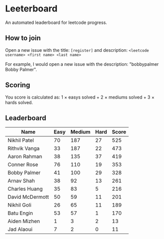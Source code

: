 # Leeterboard

An automated leaderboard for leetcode progress.

## How to join

Open a new issue with the title: `[register]` and description:
`<leetcode username> <first name> <last name>`

For example, I would open a new issue with the description: "bobbypalmer Bobby Palmer".

## Scoring

You score is calculated as:
1 $\times$ easys solved + 2 $\times$ mediums solved + 3 $\times$ hards solved.

## Leaderboard
| Name | Easy | Medium | Hard | Score |
| --- | --- | --- | --- | --- |
| Nikhil Patel | 70 | 187 | 27 | 525 |
| Rithvik Vanga | 33 | 187 | 22 | 473 |
| Aaron Rahman | 38 | 135 | 37 | 419 |
| Conner Rose | 76 | 110 | 19 | 353 |
| Bobby Palmer | 41 | 100 | 29 | 328 |
| Arnav Shah | 38 | 92 | 13 | 261 |
| Charles Huang | 35 | 83 | 5 | 216 |
| David McDermott | 50 | 59 | 11 | 201 |
| Nikhil Goli | 26 | 65 | 11 | 189 |
| Batu Engin | 53 | 57 | 1 | 170 |
| Aiden Mizhen | 1 | 3 | 2 | 13 |
| Jad Alaoui | 7 | 2 | 0 | 11 |
